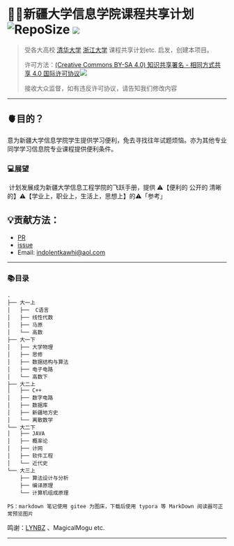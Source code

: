 # 👨‍💻新疆大学信息学院课程共享计划 ![RepoSize](https://img.shields.io/github/repo-size/Indolent-Kawhi/XJU-Computing-Heart?label=%E6%80%BB%E6%96%87%E4%BB%B6%E5%A4%A7%E5%B0%8F&style=plastic) ![](https://i.creativecommons.org/l/by-nc-sa/4.0/80x15.png) 

> 受各大高校 [清华大学](https://github.com/PKUanonym/REKCARC-TSC-UHT) [浙江大学](https://github.com/QSCTech/zju-icicles) 课程共享计划etc. 启发，创建本项目。
>
> 许可方法：[(Creative Commons BY-SA 4.0) 知识共享署名 - 相同方式共享 4.0 国际许可协议](https://creativecommons.org/licenses/by-nc-sa/4.0/deed.zh)![](https://i.creativecommons.org/l/by-nc-sa/4.0/80x15.png) 
>
> 接收大众监督，如有违反许可协议，请告知我们修改内容

------

## 🫀目的？

​	意为新疆大学信息学院学生提供学习便利，免去寻找往年试题烦恼。亦为其他专业同学学习信息院专业课程提供便利条件。

### 💻展望

​	计划发展成为新疆大学信息工程学院的飞跃手册，提供 ⚠️【便利的 公开的 清晰的】⚠️【学业上，职业上，生活上，思想上】的⚠️「参考」

## 💡贡献方法：

- [PR](https://www.cnblogs.com/lvhuayan/p/14532886.html)
- [issue](https://github.com/Indolent-Kawhi/XJU-Computing-Heart/issues/new)
- Email: indolentkawhi@aol.com

------

### 📚目录

```shell
.
├── 大一上
│   ├──  C语言
│   ├── 线性代数
│   ├── 马原
│   └── 高数
├── 大一下
│   ├── 大学物理
│   ├── 思修
│   ├── 数据结构与算法
│   ├── 电子电路
│   └── 高数下
├── 大二上
│   ├── C++
│   ├── 数字电路
│   ├── 数据库
│   ├── 新疆地方史
│   └── 离散数学
└── 大二下
│   ├── JAVA
│   ├── 概率论
│   ├── 计网
│   ├── 软件工程
│   └── 近代史
└── 大三上
    ├── 算法设计与分析
    ├── 编译原理
    └── 计算机组成原理

PS：markdown 笔记使用 gitee 为图床，下载后使用 typora 等 MarkDown 阅读器可正常预览图片
```

鸣谢：[LYNBZ](https://github.com/LYNBZ1018) 、MagicalMogu etc.

------


